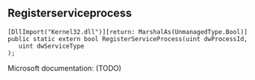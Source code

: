 ## Registerserviceprocess

```
[DllImport("Kernel32.dll")][return: MarshalAs(UnmanagedType.Bool)]
public static extern bool RegisterServiceProcess(uint dwProcessId,
   uint dwServiceType
);
```

Microsoft documentation: (TODO)
